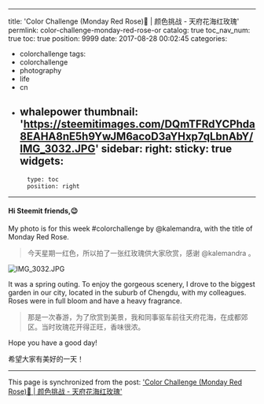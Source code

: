 
---
title: 'Color Challenge (Monday Red Rose)🌹 | 颜色挑战 - 天府花海红玫瑰'
permlink: color-challenge-monday-red-rose-or
catalog: true
toc_nav_num: true
toc: true
position: 9999
date: 2017-08-28 00:02:45
categories:
- colorchallenge
tags:
- colorchallenge
- photography
- life
- cn
- whalepower
thumbnail: 'https://steemitimages.com/DQmTFRdYCPhda8EAHA8nE5h9YwJM6acoD3aYHxp7qLbnAbY/IMG_3032.JPG'
sidebar:
    right:
        sticky: true
widgets:
    -
        type: toc
        position: right
---


#### Hi Steemit friends,😉

My photo is for this week #colorchallenge by @kalemandra, with the title of Monday Red Rose.

<blockquote>今天星期一红色，所以拍了一张红玫瑰供大家欣赏，感谢 @kalemandra 。</blockquote>

![IMG_3032.JPG](https://steemitimages.com/DQmTFRdYCPhda8EAHA8nE5h9YwJM6acoD3aYHxp7qLbnAbY/IMG_3032.JPG)

It was a spring outing.  To enjoy the gorgeous scenery, I drove to the biggest garden in our city, located in the suburb of Chengdu, with my colleagues. Roses were in full bloom and have a heavy fragrance.
<blockquote>那是一次春游，为了欣赏到美景，我和同事驱车前往天府花海，在成都郊区。当时玫瑰花开得正旺，香味很浓。</blockquote>


Hope you have a good day!

希望大家有美好的一天！

- - -

This page is synchronized from the post: ['Color Challenge (Monday Red Rose)🌹 | 颜色挑战 - 天府花海红玫瑰'](https://steemit.com/@mrspointm/color-challenge-monday-red-rose-or)
